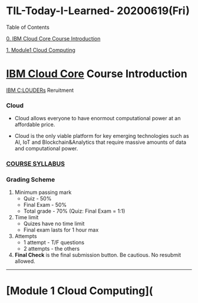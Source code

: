 # TIL-Today-I-Learned- 20200619(Fri)




Table of Contents

[0. IBM Cloud Core Course Introduction](#ibm-cloud-core-course-introduction)

[1. Module1 Cloud Computing](#module-1-cloud-computing)

# [IBM Cloud Core](https://cognitiveclass.ai/badges/cloud-core) Course Introduction

[IBM C:LOUDERs](https://developer.ibm.com/kr/clouders/) Reruitment

### Cloud

- Cloud allows everyone to have enormout computational power at an affordable price.

- Cloud is the only viable platform for key emerging technologies such as AI, IoT and Blockchain&Analytics that require massive amounts of data and computational power.

### [COURSE SYLLABUS](https://courses.cognitiveclass.ai/courses/course-v1:IBMDeveloperSkillsNetwork+CC0101EN+2020T1/courseware/a0dba6a2c7e54f7b94f104fbe48cf836/719c6bade1f14574914c5b87f3348a16/1?activate_block_id=block-v1%3AIBMDeveloperSkillsNetwork%2BCC0101EN%2B2020T1%2Btype%40vertical%2Bblock%402304bd3b4c8f4d5490136e880b999e8a)

### Grading Scheme

1. Minimum passing mark
   - Quiz - 50%
   - Final Exam - 50%
   - Total grade - 70% (Quiz: Final Exam = 1:1)
2. Time limit
   - Quizes have no time limit
   - Final exam lasts for 1 hour max
3. Attempts
   - 1 attempt - T/F questions
   - 2 attempts - the others
4. **Final Check** is the final submission button. Be cautious. No resubmit allowed.



---







# [Module 1 Cloud Computing](
